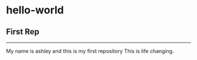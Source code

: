 # hello-world
First Rep
------------
-----------
My name is ashley and this is my first repository
This is life changing.
